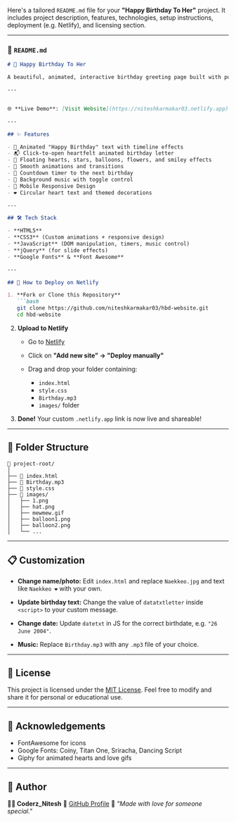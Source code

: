 Here's a tailored `README.md` file for your **"Happy Birthday To Her"** project. It includes project description, features, technologies, setup instructions, deployment (e.g. Netlify), and licensing section.

---

### 📄 `README.md`

````markdown
# 🎉 Happy Birthday To Her

A beautiful, animated, interactive birthday greeting page built with pure HTML, CSS, and JavaScript. Designed to surprise and delight your loved ones with music, effects, and heartfelt messages — all in a stylish and modern layout.

---


🌐 **Live Demo**: [Visit Website](https://niteshkarmakar03.netlify.app)

---

## ✨ Features

- 🎂 Animated "Happy Birthday" text with timeline effects
- 📬 Click-to-open heartfelt animated birthday letter
- 💌 Floating hearts, stars, balloons, flowers, and smiley effects
- 💃 Smooth animations and transitions
- 📅 Countdown timer to the next birthday
- 🎵 Background music with toggle control
- 📱 Mobile Responsive Design
- ❤️ Circular heart text and themed decorations

---

## 🛠️ Tech Stack

- **HTML5**
- **CSS3** (Custom animations + responsive design)
- **JavaScript** (DOM manipulation, timers, music control)
- **jQuery** (for slide effects)
- **Google Fonts** & **Font Awesome**

---

## 🚀 How to Deploy on Netlify

1. **Fork or Clone this Repository**
   ```bash
   git clone https://github.com/niteshkarmakar03/hbd-website.git
   cd hbd-website
````

2. **Upload to Netlify**

   * Go to [Netlify](https://www.netlify.com/)
   * Click on **"Add new site" → "Deploy manually"**
   * Drag and drop your folder containing:

     * `index.html`
     * `style.css`
     * `Birthday.mp3`
     * `images/` folder

3. **Done!** Your custom `.netlify.app` link is now live and shareable!

---

## 📁 Folder Structure

```
📁 project-root/
│
├── 📄 index.html
├── 🎵 Birthday.mp3
├── 🎨 style.css
├── 📁 images/
│   ├── 1.png
│   ├── hat.png
│   ├── mewmew.gif
│   ├── balloon1.png
│   ├── balloon2.png
│   └── ...
```

---

## 📋 Customization

* **Change name/photo:**
  Edit `index.html` and replace `Naekkeo.jpg` and text like `Naekkeo ❤️` with your own.

* **Update birthday text:**
  Change the value of `datatxtletter` inside `<script>` to your custom message.

* **Change date:**
  Update `datetxt` in JS for the correct birthdate, e.g. `"26 June 2004"`.

* **Music:**
  Replace `Birthday.mp3` with any `.mp3` file of your choice.

---

## 🧾 License

This project is licensed under the [MIT License](LICENSE).
Feel free to modify and share it for personal or educational use.

---

## 🙏 Acknowledgements

* FontAwesome for icons
* Google Fonts: Coiny, Titan One, Sriracha, Dancing Script
* Giphy for animated hearts and love gifs

---

## 🧠 Author

**👨‍💻 Coderz\_Nitesh**
🔗 [GitHub Profile](https://github.com/niteshkarmakar03)
💬 *"Made with love for someone special."*

```

